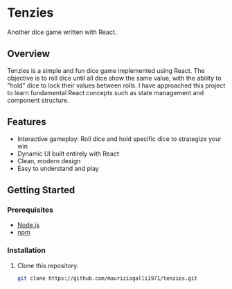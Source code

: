 # Tenzies

Another dice game written with React.

## Overview

Tenzies is a simple and fun dice game implemented using React. 
The objective is to roll dice until all dice show the same value, with the ability to "hold" dice to lock their values between rolls. 
I have approached this project to learn fundamental React concepts such as state management and component structure.

## Features

- Interactive gameplay: Roll dice and hold specific dice to strategize your win
- Dynamic UI built entirely with React
- Clean, modern design
- Easy to understand and play

## Getting Started

### Prerequisites

- [Node.js](https://nodejs.org/)
- [npm](https://www.npmjs.com/)

### Installation

1. Clone this repository:
   ```bash
   git clone https://github.com/mauriziogalli1971/tenzies.git